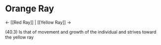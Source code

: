 # Orange Ray
<- [[Red Ray]] | [[Yellow Ray]] ->

(40.3) Is that of movement and growth of the individual and strives toward the yellow ray